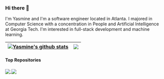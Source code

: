 ### Hi there 👋
I'm Yasmine and I'm a software engineer located in Atlanta. I majored in Computer Science with a concentration in People and Artificial Intelligence at Georgia Tech. I'm interested in full-stack development and machine learning. 

| <a href="https://github.com/yasmine-soubai/github-readme-stats"><img align="center" src="https://github-readme-stats.vercel.app/api?username=yasmine-soubai&show_icons=true&include_all_commits=true&theme=buefy&hide_border=true" alt="Yasmine's github stats" /></a> | <a href="https://github.com/yasmine-soubai/github-readme-stats"><img align="center" src="https://github-readme-stats.vercel.app/api/top-langs/?username=yasmine-soubai&layout=compact&theme=buefy&hide_border=true" /></a> |
| ------------- | ------------- |

#### Top Repositories


<a href="https://github.com/yasmine-soubai/github-readme-stats">
  <img align="center" src="https://github-readme-stats.vercel.app/api/pin/?username=yasmine-soubai&repo=github-readme-stats&theme=buefy" />
</a>
<a href="https://github.com/yasmine-soubai/anuraghazra.github.io">
  <img align="center" src="https://github-readme-stats.vercel.app/api/pin/?username=yasmine-soubai&repo=anuraghazra.github.io&theme=buefy" />
</a>

<br />
<!--
**yasmine-soubai/yasmine-soubai** is a ✨ _special_ ✨ repository because its `README.md` (this file) appears on your GitHub profile.

Here are some ideas to get you started:

- 🔭 I’m currently working on ...
- 🌱 I’m currently learning ...
- 👯 I’m looking to collaborate on ...
- 🤔 I’m looking for help with ...
- 💬 Ask me about ...
- 📫 How to reach me: ...
- 😄 Pronouns: ...
- ⚡ Fun fact: ...
-->
